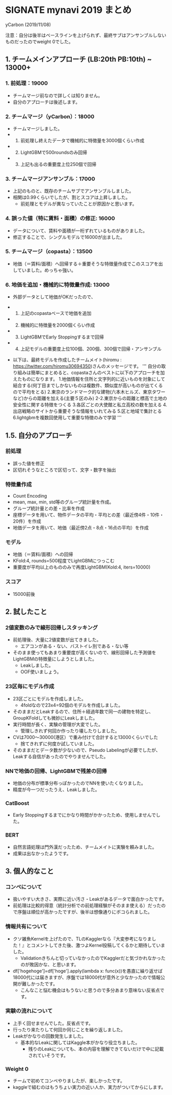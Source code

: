 # SIGNATE mynavi 2019 まとめ
yCarbon (2019/11/08)

注意：自分は後半はベースラインを上げられず、最終サブはアンサンブルしないものだったのでweight 0でした。


## 1. チームメインアプローチ (LB:20th PB:10th) ~ 13000+
### 1. 前処理：19000
- チームマージ前なので詳しくは知りません。
- 自分のアプローチは後述します。

### 2. チームマージ（yCarbon）：18000
- チームマージしました。
- 1. 前処理し終えたデータで機械的に特徴量を3000個くらい作成
- 2. LightGBMで500roundsのみ回帰
- 3. 上記も出るの重要度上位250個で回帰

### 3. チームマージアンサンブル：17000
- 上記のものと、既存のチームサブでアンサンブルしました。
- 相関は0.99くらいでしたが、割とスコアは上昇しました。
    - 前処理とモデルが異なっていたことが原因かと思います。

### 4. 誤った値（特に賃料・面積）の修正: 16000
- データについて、賃料や面積が一桁ずれているものがありました。
- 修正することで、シングルモデルで16000が出ました。

### 5. チームマージ（copasta）：13500
- 地価（＝賃料/面積）へ回帰する＋重要そうな特徴量作成でこのスコアを出していました。めっちゃ強い。

### 6. 地価を追加・機械的に特徴量作成: 13000
- 外部データとして地価がOKだったので、
- 1. 上記のcopastaベースで地価を追加
- 2. 機械的に特徴量を2000個くらい作成
- 3. LightGBMでEarly Stoppingするまで回帰
- 4. 上記モデルの重要度上位100個、200個、300個で回帰・アンサンブル

- 以下は、最終モデルを作成したチームメイト(hiromu : https://twitter.com/hiromu30694350)さんのメッセージです。
'''
自分の取り組みは簡単にまとめると、copastaさんのベストに以下のアプローチを加えたものになります。
1.地価情報を住所と文字列的に近いものを対象にして結合する(何丁目までしかないものは複数件、類似度が高いものが出てくるので平均をとる)
2.東京のランドマーク的な建物(六本木ヒルズ、東京タワーなど)からの距離を加える(主要５区のみ)
2-2.東京からの距離と標高で土地の安全性に関する特徴をつくる
3.各区ごとの大使館と私立高校の数を加える
4.出店戦略のサイトから重要そうな情報をいれてみる
5.区と地域で集計とる
6.lightgbmを複数回使用して重要な特徴のみで学習
'''


## 1.5. 自分のアプローチ
### 前処理
- 誤った値を修正
- 区切れそうなところで区切って、文字・数字を抽出

### 特徴量作成
- Count Encoding
- mean, max, min, std等のグループ統計量を作成。
- グループ統計量との差・比率を作成
- 座標データを用いて、物件データの平均・平均との差（最近傍4件・10件・20件）を作成
- 地価データを用いて、地価（最近傍2点・8点・16点の平均）を作成

### モデル
- 地価（＝賃料/面積）への回帰
- KFold:4, rounds=500程度でLightGBMにつっこむ
- 重要度が平均以上のもののみで再度LightGBM(Kold:4, iters=10000)

### スコア
- 15000前後


## 2. 試したこと
### 2値変数のみで線形回帰しスタッキング
- 前処理後、大量に2値変数が出てきました。
    - エアコンがある・ない、バストイレ別である・ない等
- そのまま使ってもあまり重要度が高くないので、線形回帰した予測値をLightGBMの特徴量にしようとしました。
    - Leakしました。
    - OOF使いましょう。

### 23区毎にモデル作成
- 23区ごとにモデルを作成しました。
    - 4foldなので23x4=92個のモデルを作成しました。
- そのままだとLeakするので、住所＋経過年数で同一の建物を特定し、GroupKFoldしても微妙にLeakしました。
- 実行時間が長く、実験の管理が大変でした。
    - 管理しきれず何回か作ったり壊したりしました。
- CVは7000～30000(港区）で重み付けて合計すると13000くらいでした
    - 捨てきれずに何度か試していました。
- そのままだとデータ数が少ないので、Pseudo Labelingが必要でしたが、Leakする自信があったのでやりませんでした。

### NNで地価の回帰、LightGBMで残差の回帰
- 地価の分布が標準分布っぽかったのでNNを使いたくなりました。
- 精度が今一つだったうえ、Leakしました。

### CatBoost
- Early Stoppingするまでにかなり時間がかかったため、使用しませんでした。

### BERT
- 自然言語処理は門外漢だったため、チームメイトに実験を頼みました。
- 成果は出なかったようです。


## 3. 個人的なこと
### コンペについて
- 扱いやすい大きさ、実際に近い汚さ・Leakがあるデータで面白かったです。
- 前処理は比較的得意（統計分析での前処理経験がそのまま使える）だったので序盤は順位が高かったですが、後半は想像通りにボコられました。

### 情報共有について
- クソ雑魚Kernelを上げたので、TLのKagglerなら『大変参考になりました！』とコメントしてきた後、激つよKernel投稿してくるかと期待していました。
    - Validationきちんと切っていなかったのでKagglerだと気づかれなかったのが敗因かな、と思います。
- df['hogehoge']=df['hoge'].apply(lambda x: func(x))を愚直に繰り返せば18000代には届きますが、序盤では18000代が意外と少なかったので情報公開が難しかったです。
    - こんなこと悩む機会はもうないと思うので多分あまり意味ない反省点です。

### 実験の流れについて
- 上手く回せませんでした。反省点です。
- 行ったり来たりして何回か同じことを繰り返しました。
- Leakがかなりの回数発生しました。
    - 基本的なLeakに関してはKaggle本がかなり役立ちました。
        - 残りのLeakについても、本の内容を理解できてないだけで中に記載されていそうです。

### Weight 0
- チームで初めてコンペやりましたが、楽しかったです。
- kaggleで組むのはもうちょい実力の近い人か、実力がついてからにします。
